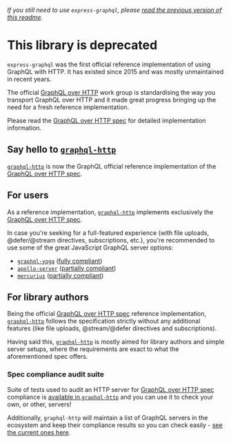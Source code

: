 _If you still need to use `express-graphql`, please [read the previous version of this readme](https://github.com/graphql/express-graphql/blob/8b6ffc65776aa40d9e03f554425a1dc14840b165/README.md)._

# This library is deprecated

`express-graphql` was the first official reference implementation of using GraphQL with HTTP. It has existed since 2015 and was mostly unmaintained in recent years.

The official [GraphQL over HTTP](https://github.com/graphql/graphql-over-http) work group is standardising the way you transport GraphQL over HTTP and it made great progress bringing up the need for a fresh reference implementation.

Please read the [GraphQL over HTTP spec](https://graphql.github.io/graphql-over-http) for detailed implementation information.

## Say hello to [`graphql-http`](https://github.com/enisdenjo/graphql-http)

[`graphql-http`](https://github.com/enisdenjo/graphql-http) is now the GraphQL official reference implementation of the [GraphQL over HTTP spec](https://graphql.github.io/graphql-over-http).

## For users

As a reference implementation, [`graphql-http`](https://github.com/enisdenjo/graphql-http) implements exclusively the [GraphQL over HTTP spec](https://graphql.github.io/graphql-over-http/).

In case you're seeking for a full-featured experience (with file uploads, @defer/@stream directives, subscriptions, etc.), you're recommended to use some of the great JavaScript GraphQL server options:

- [`graphql-yoga`](https://www.the-guild.dev/graphql/yoga-server) ([fully compliant](https://github.com/enisdenjo/graphql-http/tree/master/implementations/graphql-yoga))
- [`apollo-server`](https://www.apollographql.com/docs/apollo-server/) ([partially compliant](https://github.com/enisdenjo/graphql-http/tree/master/implementations/apollo-server))
- [`mercurius`](https://mercurius.dev/) ([partially compliant](https://github.com/enisdenjo/graphql-http/tree/master/implementations/mercurius))

## For library authors

Being the official [GraphQL over HTTP spec](https://graphql.github.io/graphql-over-http/) reference implementation, [`graphql-http`](https://github.com/enisdenjo/graphql-http) follows the specification strictly without any additional features (like file uploads, @stream/@defer directives and subscriptions).

Having said this, [`graphql-http`](https://github.com/enisdenjo/graphql-http) is mostly aimed for library authors and simple server setups, where the requirements are exact to what the aforementioned spec offers.

### Spec compliance audit suite

Suite of tests used to audit an HTTP server for [GraphQL over HTTP spec](https://graphql.github.io/graphql-over-http) compliance is [available in `graphql-http`](https://github.com/enisdenjo/graphql-http/blob/master/src/audits/server.ts) and you can use it to check your own, or other, servers!

Additionally, `graphql-http` will maintain a list of GraphQL servers in the ecosystem and keep their compliance results so you can check easily - [see the current ones here](https://github.com/enisdenjo/graphql-http/tree/master/implementations).
